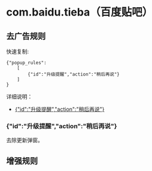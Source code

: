 # com.baidu.tieba（百度贴吧）

## 去广告规则

快速复制:
```
{"popup_rules":
    [
        {"id":"升级提醒","action":"稍后再说"}
    ]
}
```
详细说明：
- [{"id":"升级提醒","action":"稍后再说"}](#id升级提醒action稍后再说)

### {"id":"升级提醒","action":"稍后再说"}
去除更新弹窗。

## 增强规则